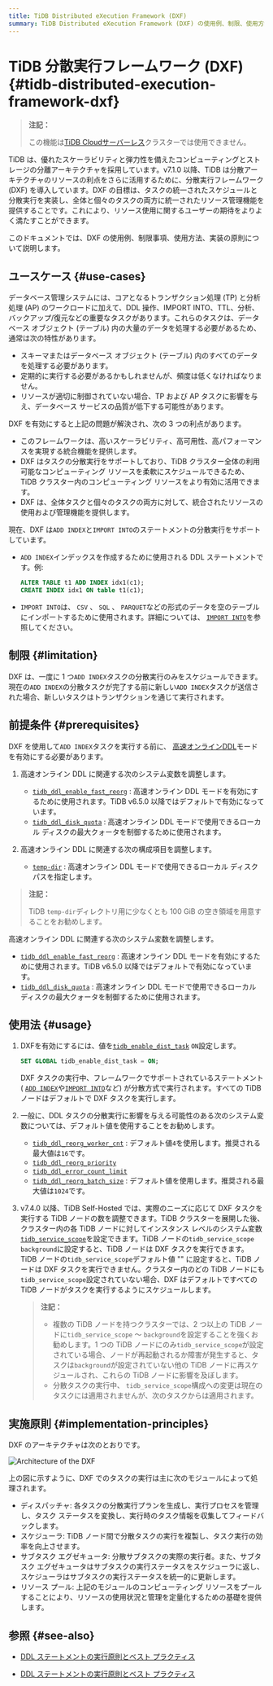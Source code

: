 ```yaml
---
title: TiDB Distributed eXecution Framework (DXF)
summary: TiDB Distributed eXecution Framework (DXF) の使用例、制限、使用方法、実装の原則について学習します。
---
```


# TiDB 分散実行フレームワーク (DXF) {#tidb-distributed-execution-framework-dxf}

> **注記：**
>
> この機能は[TiDB Cloudサーバーレス](https://docs.pingcap.com/tidbcloud/select-cluster-tier#tidb-cloud-serverless)クラスターでは使用できません。

TiDB は、優れたスケーラビリティと弾力性を備えたコンピューティングとストレージの分離アーキテクチャを採用しています。v7.1.0 以降、TiDB は分散アーキテクチャのリソースの利点をさらに活用するために、分散実行フレームワーク (DXF) を導入しています。DXF の目標は、タスクの統一されたスケジュールと分散実行を実装し、全体と個々のタスクの両方に統一されたリソース管理機能を提供することです。これにより、リソース使用に関するユーザーの期待をよりよく満たすことができます。

このドキュメントでは、DXF の使用例、制限事項、使用方法、実装の原則について説明します。

## ユースケース {#use-cases}

データベース管理システムには、コアとなるトランザクション処理 (TP) と分析処理 (AP) のワークロードに加えて、DDL 操作、IMPORT INTO、TTL、分析、バックアップ/復元などの重要なタスクがあります。これらのタスクは、データベース オブジェクト (テーブル) 内の大量のデータを処理する必要があるため、通常は次の特性があります。

-   スキーマまたはデータベース オブジェクト (テーブル) 内のすべてのデータを処理する必要があります。
-   定期的に実行する必要があるかもしれませんが、頻度は低くなければなりません。
-   リソースが適切に制御されていない場合、TP および AP タスクに影響を与え、データベース サービスの品質が低下する可能性があります。

DXF を有効にすると上記の問題が解決され、次の 3 つの利点があります。

-   このフレームワークは、高いスケーラビリティ、高可用性、高パフォーマンスを実現する統合機能を提供します。
-   DXF はタスクの分散実行をサポートしており、TiDB クラスター全体の利用可能なコンピューティング リソースを柔軟にスケジュールできるため、TiDB クラスター内のコンピューティング リソースをより有効に活用できます。
-   DXF は、全体タスクと個々のタスクの両方に対して、統合されたリソースの使用および管理機能を提供します。

現在、DXF は`ADD INDEX`と`IMPORT INTO`のステートメントの分散実行をサポートしています。

-   `ADD INDEX`インデックスを作成するために使用される DDL ステートメントです。例:

    ```sql
    ALTER TABLE t1 ADD INDEX idx1(c1);
    CREATE INDEX idx1 ON table t1(c1);
    ```

-   `IMPORT INTO`は、 `CSV` 、 `SQL` 、 `PARQUET`などの形式のデータを空のテーブルにインポートするために使用されます。詳細については、 [`IMPORT INTO`](/sql-statements/sql-statement-import-into.md)を参照してください。

## 制限 {#limitation}

DXF は、一度に 1 つ`ADD INDEX`タスクの分散実行のみをスケジュールできます。現在の`ADD INDEX`の分散タスクが完了する前に新しい`ADD INDEX`タスクが送信された場合、新しいタスクはトランザクションを通じて実行されます。

## 前提条件 {#prerequisites}

DXF を使用して`ADD INDEX`タスクを実行する前に、 [高速オンラインDDL](/system-variables.md#tidb_ddl_enable_fast_reorg-new-in-v630)モードを有効にする必要があります。

<CustomContent platform="tidb">

1.  高速オンライン DDL に関連する次のシステム変数を調整します。

    -   [`tidb_ddl_enable_fast_reorg`](/system-variables.md#tidb_ddl_enable_fast_reorg-new-in-v630) : 高速オンライン DDL モードを有効にするために使用されます。TiDB v6.5.0 以降ではデフォルトで有効になっています。
    -   [`tidb_ddl_disk_quota`](/system-variables.md#tidb_ddl_disk_quota-new-in-v630) : 高速オンライン DDL モードで使用できるローカル ディスクの最大クォータを制御するために使用されます。

2.  高速オンライン DDL に関連する次の構成項目を調整します。

    -   [`temp-dir`](/tidb-configuration-file.md#temp-dir-new-in-v630) : 高速オンライン DDL モードで使用できるローカル ディスク パスを指定します。

> **注記：**
>
> TiDB `temp-dir`ディレクトリ用に少なくとも 100 GiB の空き領域を用意することをお勧めします。

</CustomContent>

<CustomContent platform="tidb-cloud">

高速オンライン DDL に関連する次のシステム変数を調整します。

-   [`tidb_ddl_enable_fast_reorg`](/system-variables.md#tidb_ddl_enable_fast_reorg-new-in-v630) : 高速オンライン DDL モードを有効にするために使用されます。TiDB v6.5.0 以降ではデフォルトで有効になっています。
-   [`tidb_ddl_disk_quota`](/system-variables.md#tidb_ddl_disk_quota-new-in-v630) : 高速オンライン DDL モードで使用できるローカル ディスクの最大クォータを制御するために使用されます。

</CustomContent>

## 使用法 {#usage}

1.  DXFを有効にするには、値を[`tidb_enable_dist_task`](/system-variables.md#tidb_enable_dist_task-new-in-v710) `ON`設定します。

    ```sql
    SET GLOBAL tidb_enable_dist_task = ON;
    ```

    DXF タスクの実行中、フレームワークでサポートされているステートメント ( [`ADD INDEX`](/sql-statements/sql-statement-add-index.md)や[`IMPORT INTO`](/sql-statements/sql-statement-import-into.md)など) が分散方式で実行されます。すべての TiDB ノードはデフォルトで DXF タスクを実行します。

2.  一般に、DDL タスクの分散実行に影響を与える可能性のある次のシステム変数については、デフォルト値を使用することをお勧めします。

    -   [`tidb_ddl_reorg_worker_cnt`](/system-variables.md#tidb_ddl_reorg_worker_cnt) : デフォルト値`4`を使用します。推奨される最大値は`16`です。
    -   [`tidb_ddl_reorg_priority`](/system-variables.md#tidb_ddl_reorg_priority)
    -   [`tidb_ddl_error_count_limit`](/system-variables.md#tidb_ddl_error_count_limit)
    -   [`tidb_ddl_reorg_batch_size`](/system-variables.md#tidb_ddl_reorg_batch_size) : デフォルト値を使用します。推奨される最大値は`1024`です。

3.  v7.4.0 以降、TiDB Self-Hosted では、実際のニーズに応じて DXF タスクを実行する TiDB ノードの数を調整できます。TiDB クラスターを展開した後、クラスター内の各 TiDB ノードに対してインスタンス レベルのシステム変数[`tidb_service_scope`](/system-variables.md#tidb_service_scope-new-in-v740)を設定できます。TiDB ノードの`tidb_service_scope` `background`に設定すると、TiDB ノードは DXF タスクを実行できます。TiDB ノードの`tidb_service_scope`デフォルト値 &quot;&quot; に設定すると、TiDB ノードは DXF タスクを実行できません。クラスター内のどの TiDB ノードにも`tidb_service_scope`設定されていない場合、DXF はデフォルトですべての TiDB ノードがタスクを実行するようにスケジュールします。

    > **注記：**
    >
    > -   複数の TiDB ノードを持つクラスターでは、2 つ以上の TiDB ノードに`tidb_service_scope` ～ `background`を設定することを強くお勧めします。1 つの TiDB ノードにのみ`tidb_service_scope`が設定されている場合、ノードが再起動されるか障害が発生すると、タスクは`background`が設定されていない他の TiDB ノードに再スケジュールされ、これらの TiDB ノードに影響を及ぼします。
    > -   分散タスクの実行中、 `tidb_service_scope`構成への変更は現在のタスクには適用されませんが、次のタスクからは適用されます。

## 実施原則 {#implementation-principles}

DXF のアーキテクチャは次のとおりです。

![Architecture of the DXF](/media/dist-task/dist-task-architect.jpg)

上の図に示すように、DXF でのタスクの実行は主に次のモジュールによって処理されます。

-   ディスパッチャ: 各タスクの分散実行プランを生成し、実行プロセスを管理し、タスク ステータスを変換し、実行時のタスク情報を収集してフィードバックします。
-   スケジューラ: TiDB ノード間で分散タスクの実行を複製し、タスク実行の効率を向上させます。
-   サブタスク エグゼキュータ: 分散サブタスクの実際の実行者。また、サブタスク エグゼキュータはサブタスクの実行ステータスをスケジューラに返し、スケジューラはサブタスクの実行ステータスを統一的に更新します。
-   リソース プール: 上記のモジュールのコンピューティング リソースをプールすることにより、リソースの使用状況と管理を定量化するための基礎を提供します。

## 参照 {#see-also}

<CustomContent platform="tidb">

-   [DDL ステートメントの実行原則とベスト プラクティス](/ddl-introduction.md)

</CustomContent>
<CustomContent platform="tidb-cloud">

-   [DDL ステートメントの実行原則とベスト プラクティス](https://docs.pingcap.com/tidb/stable/ddl-introduction)

</CustomContent>
